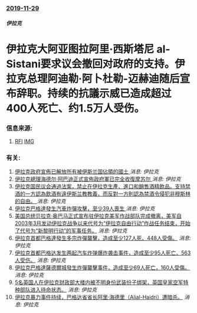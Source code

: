 ### [2019-11-29](/news/2019/11/29/index.md)

##### 伊拉克
#  伊拉克大阿亚图拉阿里·西斯塔尼 al-Sistani要求议会撤回对政府的支持。伊拉克总理阿迪勒·阿卜杜勒-迈赫迪随后宣布辞职。持续的抗議示威已造成超过400人死亡、约1.5万人受伤。 




### 信息来源:

1. [RFI](http://www.rfi.fr/cn/%E4%B8%AD%E4%B8%9C/20191129-%E4%BC%8A%E5%AE%97%E6%95%99%E6%9C%80%E9%AB%98%E7%B2%BE%E7%A5%9E%E9%A2%86%E8%A2%96%E8%B0%B4%E8%B4%A3%E5%90%8E-%E4%BC%8A%E6%8B%89%E5%85%8B%E6%80%BB%E7%90%86%E5%AE%A3%E5%B8%83%E5%B0%86%E8%BE%9E%E8%81%8C) [IMG](http://scd.cn.rfi.fr/sites/chinese.filesrfi/dynimagecache/0/0/1280/723/1024/578/sites/images.rfi.fr/files/aefimagesnew/aef_image/rsz_000_1lx4g7_0.jpg)

### 有关:

1. [伊拉克政府宣佈已解放所有被伊斯兰国佔領的國土 ](/zh/news/2017/12/9/伊拉克政府宣佈已解放所有被伊斯兰国佔領的國土.md) _消息: 伊拉克_
2. [伊拉克總理海德尔·阿巴迪正式宣佈政府軍已完全收復摩苏尔 ](/zh/news/2017/07/10/伊拉克總理海德尔-阿巴迪正式宣佈政府軍已完全收復摩苏尔.md) _消息: 伊拉克_
3. [伊拉克国民议会通過法案，禁止在伊拉克生產、進口和銷售酒精飲品。支持禁酒的一方認為飲酒有違伊斯兰教教義，而反對一方則認為禁酒令侵犯非穆斯林的自由。 ](/zh/news/2016/10/23/伊拉克国民议会通過法案-禁止在伊拉克生產-進口和銷售酒精飲品-支持禁酒的一方認為飲酒有違伊斯兰教教義-而反對一方則認為禁.md) _消息: 伊拉克_
4. [ 伊拉克巴格達發生汽車炸彈攻擊，至少39人喪生 ](/zh/news/2013/12/8/伊拉克巴格達發生汽車炸彈攻擊-至少39人喪生.md) _消息: 伊拉克_
5. [ 美国总统贝拉克·奥巴马正式宣布驻伊拉克美军作战部队完成撤离，美军自2003年3月发动伊拉克战争以来代号为“伊拉克自由行动”作战任务结束，开始了代号为“新黎明行动”的军事任务。](/zh/news/2010/08/31/美国总统贝拉克-奥巴马正式宣布驻伊拉克美军作战部队完成撤离-美军自2003年3月发动伊拉克战争以来代号为-伊拉克自由行.md) _消息: 伊拉克_
6. [伊拉克首都巴格達發生多宗炸彈襲擊，造成至少127人死、448人受傷。](/zh/news/2009/12/8/伊拉克首都巴格達發生多宗炸彈襲擊-造成至少127人死-448人受傷.md) _消息: 伊拉克_
7. [ 伊拉克首都巴格达发生两起汽车炸弹爆炸袭击事件，造成至少95人死亡、563人受伤。](/zh/news/2009/08/19/伊拉克首都巴格达发生两起汽车炸弹爆炸袭击事件-造成至少95人死亡-563人受伤.md) _消息: 伊拉克_
8. [ 伊拉克巴格達薩德爾城發生炸彈襲擊事件，造成至少69人死亡，160人受傷。](/zh/news/2009/06/24/伊拉克巴格達薩德爾城發生炸彈襲擊事件-造成至少69人死亡-160人受傷.md) _消息: 伊拉克_
9. [5名英国人在伊拉克财政部大楼内被不明身份武装份子绑架，英国皇家空军特种部队进入待命状态。](/zh/news/2007/05/30/5名英国人在伊拉克财政部大楼内被不明身份武装份子绑架-英国皇家空军特种部队进入待命状态.md) _消息: 伊拉克_
10. [ 伊拉克暴力事件持续，巴格达省省长阿里·海德里（Alial-Haidri）遭暗杀。](/zh/news/2005/01/3/伊拉克暴力事件持续-巴格达省省长阿里-海德里-Alial-Haidri-遭暗杀.md) _消息: 伊拉克_
